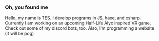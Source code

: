 ### Oh, you found me


Hello, my name is TES.
I develop programs in JS, haxe, and csharp.
Currently I am working on an upcoming Half-Life Alyx inspired VR game.
Check out some of my discord bots, too.
Also, I'm programming a website (it will be pog)

